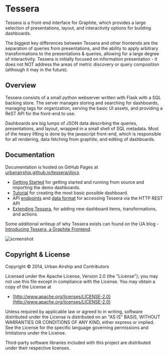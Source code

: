 # Tessera

Tessera is a front-end interface for Graphite, which provides a large selection of presentations, layout, and interactivity options for building dashboards.

The biggest key differences between Tessera and other frontends are the separation of queries from presentations, and the ability to apply arbitrary transformations to the presentations & queries, allowing for a large degree of interactivity. Tessera is initially focused on information presentation - it does not NOT address the areas of metric discovery or query composition (although it may in the future).

## Overview

Tessera consists of a small python webserver written with Flask with a SQL backing store. The server manages storing and searching for dashboards, managing tags for organization, serving the basic UI assets, and providing a ReST API for the front-end to use.

Dashboards are big lumps of JSON data describing the queries, presentations, and layout, wrapped in a small shell of SQL metadata. Most of the heavy lifting is done by the javascript front-end, which is responsible for all rendering, data fetching from graphite, and editing of dashboards.

## Documentation

Documentation is hosted on GitHub Pages at
[urbanairship.github.io/tessera/docs](http://urbanairship.github.io/tessera/docs/).

* [Getting Started](http://urbanairship.github.io/tessera/docs/) for getting started and running from source and importing the demo dashboards.
* [Tutorial](http://urbanairship.github.io/tessera/docs/guides/tutorial/) for creating the most basic possible
  dashboard.
* API [endpoints](http://urbanairship.github.io/tessera/docs/api/endpoints/) and [data format](http://urbanairship.github.io/tessera/docs/api/data-format/) for accessing Tessera via the HTTP REST API
* [Extending Tessera](http://urbanairship.github.io/tessera/docs/development/extension/), for adding new dashboard
  items, transformations, and actions.

Some additional writeup of why Tessera exists can found on the UA blog - [Introducing Tessera, a Graphite Frontend](http://urbanairship.com/blog/2014/06/30/introducing-tessera-a-graphite-frontend).

![screenshot](docs/screenshots/color-themes-small.png)

## Copyright & License

Copyright &copy; 2014, Urban Airship and Contributors

Licensed under the Apache License, Version 2.0 (the "License");
you may not use this file except in compliance with the License.
You may obtain a copy of the License at

* [http://www.apache.org/licenses/LICENSE-2.0](http://www.apache.org/licenses/LICENSE-2.0)

Unless required by applicable law or agreed to in writing, software
distributed under the License is distributed on an "AS IS" BASIS,
WITHOUT WARRANTIES OR CONDITIONS OF ANY KIND, either express or implied.
See the License for the specific language governing permissions and
limitations under the License.

Third-party software libraries included with this project are
distributed under their respective licenses.
